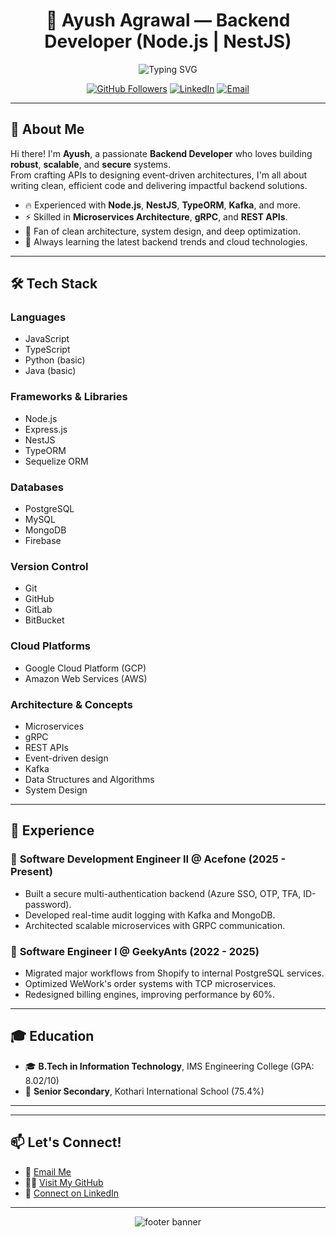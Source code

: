 <h1 align="center">🚀 Ayush Agrawal — Backend Developer (Node.js | NestJS)</h1>

<p align="center">
  <img src="https://readme-typing-svg.herokuapp.com?font=Fira+Code&size=28&pause=1000&center=true&width=500&lines=Backend+Developer;NestJS+%7C+Node.js+Specialist;Scalable+%7C+Secure+%7C+Performant+Systems" alt="Typing SVG" />
</p>

<p align="center">
  <a href="https://github.com/ayush8882"><img src="https://img.shields.io/github/followers/ayush8882?label=Follow&style=social" alt="GitHub Followers"></a>
  <a href="https://linkedin.com/in/ayushhaagrawal"><img src="https://img.shields.io/badge/LinkedIn-ayushhaagrawal-0077B5?style=for-the-badge&logo=linkedin" alt="LinkedIn"></a>
  <a href="mailto:ayushagrwl9415@gmail.com"><img src="https://img.shields.io/badge/Email-ayushagrwl9415@gmail.com-D14836?style=for-the-badge&logo=gmail" alt="Email"></a>
</p>

---

## 👋 About Me

Hi there! I'm **Ayush**, a passionate **Backend Developer** who loves building **robust**, **scalable**, and **secure** systems.  
From crafting APIs to designing event-driven architectures, I'm all about writing clean, efficient code and delivering impactful backend solutions.

- 🔥 Experienced with **Node.js**, **NestJS**, **TypeORM**, **Kafka**, and more.
- ⚡ Skilled in **Microservices Architecture**, **gRPC**, and **REST APIs**.
- 💬 Fan of clean architecture, system design, and deep optimization.
- 🌱 Always learning the latest backend trends and cloud technologies.

---

## 🛠️ Tech Stack

<!-- All skills mentioned in resume -->

### Languages
- JavaScript
- TypeScript
- Python (basic)
- Java (basic)

### Frameworks & Libraries
- Node.js
- Express.js
- NestJS
- TypeORM
- Sequelize ORM

### Databases
- PostgreSQL
- MySQL
- MongoDB
- Firebase

### Version Control
- Git
- GitHub
- GitLab
- BitBucket

### Cloud Platforms
- Google Cloud Platform (GCP)
- Amazon Web Services (AWS)

### Architecture & Concepts
- Microservices
- gRPC
- REST APIs
- Event-driven design
- Kafka
- Data Structures and Algorithms
- System Design

---

## 💼 Experience

### 🔹 **Software Development Engineer II** @ Acefone (2025 - Present)

- Built a secure multi-authentication backend (Azure SSO, OTP, TFA, ID-password).
- Developed real-time audit logging with Kafka and MongoDB.
- Architected scalable microservices with GRPC communication.

### 🔹 **Software Engineer I** @ GeekyAnts (2022 - 2025)

- Migrated major workflows from Shopify to internal PostgreSQL services.
- Optimized WeWork's order systems with TCP microservices.
- Redesigned billing engines, improving performance by 60%.

---

## 🎓 Education

- 🎓 **B.Tech in Information Technology**, IMS Engineering College (GPA: 8.02/10)
- 🏫 **Senior Secondary**, Kothari International School (75.4%)

---

<!-- GitHub Stats Section (Commented) -->
<!-- 
## 📈 GitHub Stats

<p align="center">
  <img src="https://github-readme-stats.vercel.app/api?username=ayush8882&show_icons=true&theme=radical" alt="Ayush's GitHub stats" />
</p>

<p align="center">
  <img src="https://github-readme-streak-stats.herokuapp.com/?user=ayush8882&theme=radical" alt="Ayush's GitHub streak" />
</p>
-->

---

## 📫 Let's Connect!

- 📧 [Email Me](mailto:ayushagrwl9415@gmail.com)
- 👨‍💻 [Visit My GitHub](https://github.com/ayush8882)
- 🔗 [Connect on LinkedIn](https://linkedin.com/in/ayushhaagrawal)

---

<p align="center">
  <img src="https://capsule-render.vercel.app/api?type=waving&height=200&text=Thanks%20for%20visiting!&fontAlign=40&fontAlignY=40&color=gradient" alt="footer banner" />
</p>
